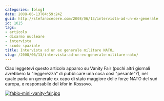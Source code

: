 ```yaml
---
categories: [blog]
date: 2008-06-13T04:59:24Z
guid: http://stefanocecere.com/2008/06/13/intervista-ad-un-ex-generale-militare-nato/
id: 1025
tags:
- articolo
- disarmo nucleare
- intervista
- scudo spaziale
title: Intervista ad un ex generale militare NATO…
slug: /2008/06/13/intervista-ad-un-ex-generale-militare-nato/
---
```


Ciao leggetevi questo articolo apparso su Vanity Fair (pochi altri giornali avrebbero la "leggerezza" di pubblicare una cosa così "pesante"?), nel quale parla un generale ex capo di stato maggiore delle forze NATO del sud europa, e responsabile del kfor in Kossovo.

[![fabio-mini-vanity-fair.jpg](http://stefanocecere.com/wp-content/uploads/sites/3/2008/06/fabio-mini-vanity-fair.jpg)](http://stefanocecere.com/wp-content/uploads/sites/3/2008/06/fabio-mini-vanity-fair.pdf "fabio-mini-vanity-fair.pdf")